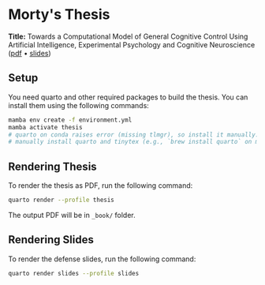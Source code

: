 # Morty's Thesis

**Title:** Towards a Computational Model of General Cognitive Control Using Artificial Intelligence, Experimental Psychology and Cognitive Neuroscience ([pdf](https://github.com/morteza/thesis/blob/main/PhD_Dissertation_Morteza_Ansarinia.pdf) &bull; [slides](https://github.com/morteza/thesis/blob/main/slides/annotated_defense_slides.pdf))


## Setup

You need quarto and other required packages to build the thesis. You can install them using the following commands:

```bash
mamba env create -f environment.yml
mamba activate thesis
# quarto on conda raises error (missing tlmgr), so install it manually.
# manually install quarto and tinytex (e.g., `brew install quarto` on macOS, and then `quarto install tinytex`).
```

## Rendering Thesis

To render the thesis as PDF, run the following command:

```bash
quarto render --profile thesis
```

The output PDF will be in `_book/` folder.


## Rendering Slides

To render the defense slides, run the following command:

```bash
quarto render slides --profile slides
```
